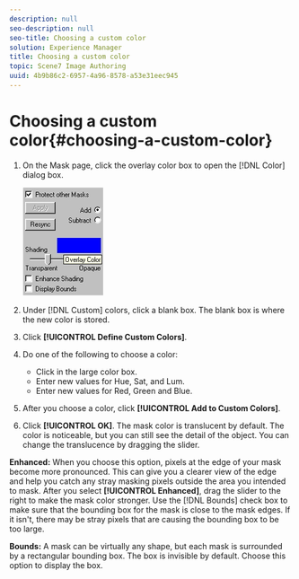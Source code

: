 ```yaml
---
description: null
seo-description: null
seo-title: Choosing a custom color
solution: Experience Manager
title: Choosing a custom color
topic: Scene7 Image Authoring
uuid: 4b9b86c2-6957-4a96-8578-a53e31eec945
---
```


# Choosing a custom color{#choosing-a-custom-color}

1. On the Mask page, click the overlay color box to open the [!DNL Color] dialog box.

   ![](assets/mask_pg.png)

1. Under [!DNL Custom] colors, click a blank box. The blank box is where the new color is stored.
1. Click **[!UICONTROL Define Custom Colors]**.
1. Do one of the following to choose a color:

    * Click in the large color box. 
    * Enter new values for Hue, Sat, and Lum. 
    * Enter new values for Red, Green and Blue.

1. After you choose a color, click **[!UICONTROL Add to Custom Colors]**.
1. Click **[!UICONTROL OK]**.
The mask color is translucent by default. The color is noticeable, but you can still see the detail of the object. You can change the translucence by dragging the slider.

**Enhanced:** When you choose this option, pixels at the edge of your mask become more pronounced. This can give you a clearer view of the edge and help you catch any stray masking pixels outside the area you intended to mask. After you select **[!UICONTROL Enhanced]**, drag the slider to the right to make the mask color stronger. Use the [!DNL Bounds] check box to make sure that the bounding box for the mask is close to the mask edges. If it isn't, there may be stray pixels that are causing the bounding box to be too large.

**Bounds:** A mask can be virtually any shape, but each mask is surrounded by a rectangular bounding box. The box is invisible by default. Choose this option to display the box. 

